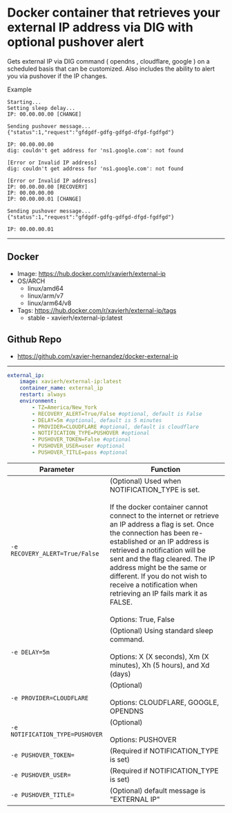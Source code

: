 # Docker container that retrieves your external IP address via DIG with optional pushover alert
Gets external IP via DIG command ( opendns , cloudflare, google ) on a scheduled basis that can be customized. Also includes the ability to alert you via pushover if the IP changes.

Example 
```
Starting...
Setting sleep delay...
IP: 00.00.00.00 [CHANGE]

Sending pushover message...
{"status":1,"request":"gfdgdf-gdfg-gdfgd-dfgd-fgdfgd"}

IP: 00.00.00.00
dig: couldn't get address for 'ns1.google.com': not found

[Error or Invalid IP address]
dig: couldn't get address for 'ns1.google.com': not found

[Error or Invalid IP address]
IP: 00.00.00.00 [RECOVERY]
IP: 00.00.00.00
IP: 00.00.00.01 [CHANGE]

Sending pushover message...
{"status":1,"request":"gfdgdf-gdfg-gdfgd-dfgd-fgdfgd"}

IP: 00.00.00.01
```
---

## **Docker**
- Image: https://hub.docker.com/r/xavierh/external-ip
- OS/ARCH
  - linux/amd64
  - linux/arm/v7
  - linux/arm64/v8
- Tags: https://hub.docker.com/r/xavierh/external-ip/tags
  - stable - xavierh/external-ip:latest

## **Github Repo**   
- https://github.com/xavier-hernandez/docker-external-ip

---


```yml
external_ip:
    image: xavierh/external-ip:latest
    container_name: external_ip
    restart: always
    environment:
        - TZ=America/New_York
        - RECOVERY_ALERT=True/False #optional, default is False
        - DELAY=5m #optional, default is 5 minutes
        - PROVIDER=CLOUDFLARE #optional, default is cloudflare
        - NOTIFICATION_TYPE=PUSHOVER #optional
        - PUSHOVER_TOKEN=False #optional
        - PUSHOVER_USER=user #optional
        - PUSHOVER_TITLE=pass #optional
```


| Parameter | Function |
|-----------|----------|
| `-e RECOVERY_ALERT=True/False`         |   (Optional) Used when NOTIFICATION_TYPE is set.<br><br> If the docker container cannot connect to the internet or retrieve an IP address a flag is set. Once the connection has been re-established or an IP address is retrieved a notification will be sent and the flag cleared. The IP address might be the same or different. If you do not wish to receive a notification when retrieving an IP fails mark it as FALSE. <br><br> Options: True, False    |
| `-e DELAY=5m`         |   (Optional) Using standard sleep command. <br><br> Options: X (X seconds), Xm (X minutes), Xh (5 hours), and Xd (days)     |
| `-e PROVIDER=CLOUDFLARE`         |   (Optional)<br><br>Options: CLOUDFLARE, GOOGLE, OPENDNS     |
| `-e NOTIFICATION_TYPE=PUSHOVER`         |   (Optional)<br><br>Options: PUSHOVER   |
| `-e PUSHOVER_TOKEN=`         |   (Required if NOTIFICATION_TYPE is set)   |
| `-e PUSHOVER_USER=`         |   (Required if NOTIFICATION_TYPE is set)    |
| `-e PUSHOVER_TITLE=`         |   (Optional) default message is "EXTERNAL IP"   |
